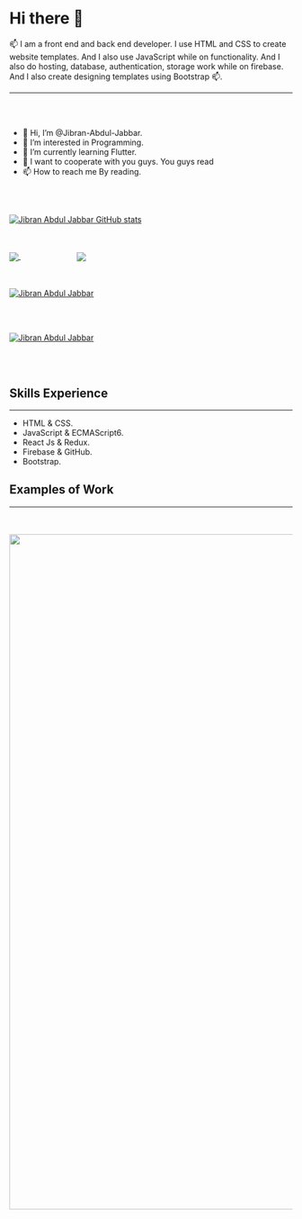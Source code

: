 <h1>Hi there 👋</h1>



📫 I am a front end and back end developer. I use HTML and CSS to create website templates. And I also use JavaScript while on functionality. And I also do hosting, database, authentication, storage work while on firebase. And I also create designing templates using Bootstrap 📫.

<hr/>
<br/>
<br/>

- 👋 Hi, I’m @Jibran-Abdul-Jabbar.
- 👀 I’m interested in Programming.
- 🌱 I’m currently learning Flutter.
- 💞️ I want to cooperate with you guys. You guys read
- 📫 How to reach me By reading.

 <br />
 <br />

[![Jibran Abdul Jabbar GitHub stats](https://github-readme-stats.vercel.app/api?username=jibranabduljabbar)](https://github.com/jibranabduljabbar/github-readme-stats)

<br>
<br>

<a href="https://github.com/jibranabduljabbar">
  <img align="center" src="https://github-readme-stats.vercel.app/api/pin/?username=anuraghazra&repo=github-readme-stats" />
</a>
<a style="margin-left: 100px;" href="https://github.com/jibranabduljabbar">
  <img align="center" src="https://github-readme-stats.vercel.app/api/pin/?username=anuraghazra&repo=convoychat" />
</a>

<br>
<br>
<br>

[![Jibran Abdul Jabbar](https://github-readme-stats.vercel.app/api/top-langs/?username=jibranabduljabbar&langs_count=8)](https://github.com/jibranabduljabbar/github-readme-stats)



<br>
<br>

[![Jibran Abdul Jabbar](https://github-readme-stats.vercel.app/api/wakatime?username=willianrod)](https://github.com/jibranabduljabbar/github-readme-stats)

<br>
<br>

<h2>Skills Experience</h2>
<hr />
<ul>
<li>HTML & CSS.</li>
<li>JavaScript & ECMAScript6.</li>
<li>React Js & Redux.</li>
<li>Firebase & GitHub.</li>
<li>Bootstrap.</li>
</ul>
<h2>Examples of Work</h2>
<hr />

<br>
<br>
<img src="https://scontent.fkhi2-2.fna.fbcdn.net/v/t1.6435-9/s720x720/165075275_279666523650856_6249265773295195671_n.jpg?_nc_cat=108&ccb=1-3&_nc_sid=730e14&_nc_ohc=AfPh9FNX0PkAX_ctunC&_nc_ht=scontent.fkhi2-2.fna&tp=7&oh=2bb4c1ec824ce4a9cb3a5c7b0b6e563b&oe=60C3BAB6" width="1200px" />
<br>
<br>
